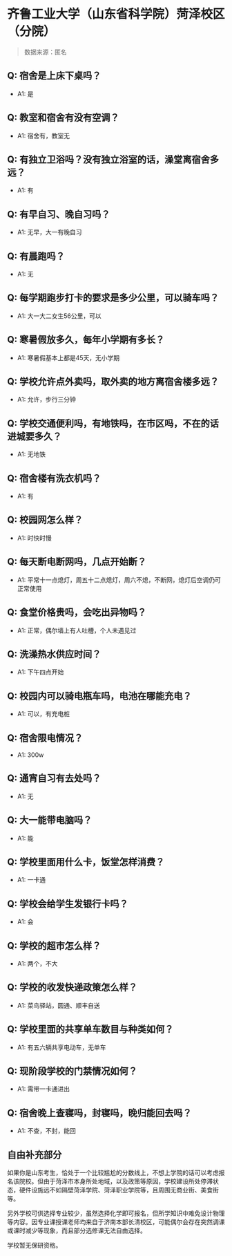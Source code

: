 # 齐鲁工业大学（山东省科学院）菏泽校区（分院）

> 数据来源：匿名

## Q: 宿舍是上床下桌吗？

- A1: 是

## Q: 教室和宿舍有没有空调？

- A1: 宿舍有，教室无

## Q: 有独立卫浴吗？没有独立浴室的话，澡堂离宿舍多远？

- A1: 有

## Q: 有早自习、晚自习吗？

- A1: 无早，大一有晚自习

## Q: 有晨跑吗？

- A1: 无

## Q: 每学期跑步打卡的要求是多少公里，可以骑车吗？

- A1: 大一大二女生56公里，可以

## Q: 寒暑假放多久，每年小学期有多长？

- A1: 寒暑假基本上都是45天，无小学期

## Q: 学校允许点外卖吗，取外卖的地方离宿舍楼多远？

- A1: 允许，步行三分钟

## Q: 学校交通便利吗，有地铁吗，在市区吗，不在的话进城要多久？

- A1: 无地铁

## Q: 宿舍楼有洗衣机吗？

- A1: 有

## Q: 校园网怎么样？

- A1: 时快时慢

## Q: 每天断电断网吗，几点开始断？

- A1: 平常十一点熄灯，周五十二点熄灯，周六不熄，不断网，熄灯后空调仍可正常使用

## Q: 食堂价格贵吗，会吃出异物吗？

- A1: 正常，偶尔墙上有人吐槽，个人未遇见过

## Q: 洗澡热水供应时间？

- A1: 下午四点开始

## Q: 校园内可以骑电瓶车吗，电池在哪能充电？

- A1: 可以，有充电桩

## Q: 宿舍限电情况？

- A1: 300w

## Q: 通宵自习有去处吗？

- A1: 无

## Q: 大一能带电脑吗？

- A1: 能

## Q: 学校里面用什么卡，饭堂怎样消费？

- A1: 一卡通

## Q: 学校会给学生发银行卡吗？

- A1: 会

## Q: 学校的超市怎么样？

- A1: 两个，不大

## Q: 学校的收发快递政策怎么样？

- A1: 菜鸟驿站，圆通、顺丰自送

## Q: 学校里面的共享单车数目与种类如何？

- A1: 有五六辆共享电动车，无单车

## Q: 现阶段学校的门禁情况如何？

- A1: 需带一卡通进出

## Q: 宿舍晚上查寝吗，封寝吗，晚归能回去吗？

- A1: 不查，不封，能回

## 自由补充部分

如果你是山东考生，恰处于一个比较尴尬的分数线上，不想上学院的话可以考虑报名该院校。但由于菏泽市本身所处地域，以及政策等原因，学校建设所处停滞状态，硬件设施远不如隔壁菏泽学院、菏泽职业学院等，且周围无商业街、美食街等。

另外学校可供选择专业较少，虽然选择化学即可报名，但所学知识中难免设计物理等内容。因专业课授课老师均来自于济南本部长清校区，可能偶尔会存在突然调课或课时减少等现象，而且部分选修课无法自由选择。

学校暂无保研资格。